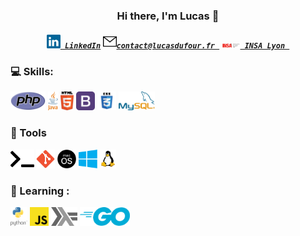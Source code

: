 <h3 align="center">Hi there, I'm Lucas 👋</h3>
<h5 align="center">
  <code><a href="https://www.linkedin.com/in/lucas-d-523635128/" title="LinkedIn Profile"><img width="22" src="/img/linkedin.svg"> LinkedIn</a></code>
  <code><a href="mailto:contact@lucasdufour.fr " title="Email"><img width="22" src="/img/email.svg">contact@lucasdufour.fr </a></code>
   <code><a href="https://www.insa-lyon.fr/" title="school"><img width="30" src="/img/insa.svg"> INSA Lyon </a></code>
</h5>


### :computer: Skills: 

<code><img height="30" src="/img/php.svg"></code>
<code><img height="30" src="/img/java.svg"></code>
<code><img height="30" src="/img/html5.svg"></code>
<code><img height="30" src="/img/bootstrap.svg"></code>
<code><img height="30" src="/img/css.svg"></code>
<code><img height="30" src="/img/mysql.svg"></code>



### :hammer: Tools ###

<code><img height="30" src="/img/terminal.svg"></code>
<code><img height="30" src="/img/git.svg"></code>
<code><img height="30" src="/img/macos.svg"></code>
<code><img height="30" src="/img/windows.svg"></code>
<code><img height="30" src="/img/linux.svg"></code>

### :pencil: Learning :

<code><img height="30" src="/img/python.svg"></code>
<code><img height="30" src="/img/javascript.svg"></code>
<code><img height="30" src="/img/haskell.svg"></code>
<code><img height="30" src="/img/go.svg"></code>

<!--
**lduf/lduf** is a ✨ _special_ ✨ repository because its `README.md` (this file) appears on your GitHub profile.

Here are some ideas to get you started:

- 🔭 I’m currently working on ...
- 🌱 I’m currently learning ...
- 👯 I’m looking to collaborate on ...
- 🤔 I’m looking for help with ...
- 💬 Ask me about ...
- 📫 How to reach me: ...
- 😄 Pronouns: ...
- ⚡ Fun fact: ...
-->
